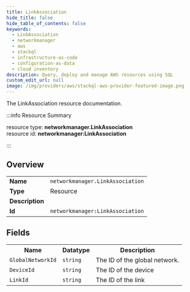 ```yaml
---
title: LinkAssociation
hide_title: false
hide_table_of_contents: false
keywords:
  - LinkAssociation
  - networkmanager
  - aws
  - stackql
  - infrastructure-as-code
  - configuration-as-data
  - cloud inventory
description: Query, deploy and manage AWS resources using SQL
custom_edit_url: null
image: /img/providers/aws/stackql-aws-provider-featured-image.png
---
```

The LinkAssociation resource documentation.

:::info Resource Summary

<div class="row">
<div class="providerDocColumn">
<span>resource type:&nbsp;<b>networkmanager.LinkAssociation</b></span><br />
<span>resource id:&nbsp;<b>networkmanager:LinkAssociation</b></span><br />
</div>
</div>

:::

## Overview
<table><tbody>
<tr><td><b>Name</b></td><td><code>networkmanager.LinkAssociation</code></td></tr>
<tr><td><b>Type</b></td><td>Resource</td></tr>
<tr><td><b>Description</b></td><td></td></tr>
<tr><td><b>Id</b></td><td><code>networkmanager:LinkAssociation</code></td></tr>
</tbody></table>

## Fields
<table><tbody>
<tr><th>Name</th><th>Datatype</th><th>Description</th></tr>
<tr><td><code>GlobalNetworkId</code></td><td><code>string</code></td><td>The ID of the global network.</td></tr><tr><td><code>DeviceId</code></td><td><code>string</code></td><td>The ID of the device</td></tr><tr><td><code>LinkId</code></td><td><code>string</code></td><td>The ID of the link</td></tr>
</tbody></table>